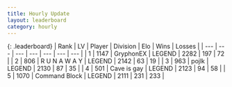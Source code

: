 ```yaml
---
title: Hourly Update
layout: leaderboard
category: hourly
---
```


{: .leaderboard}
| Rank | LV | Player | Division | Elo | Wins | Losses |
| --- | --- | --- | --- | --- | --- | --- |
| <span data-change="0">1</span> | 1147 | <span title="ID: 315148">GryphonEX</span> | LEGEND | <span data-change="10">2282</span> | <span data-change="2">197</span> | <span data-change="0">72</span> |
| <span data-change="0">2</span> | 806 | <span title="ID: 66144">R U N A W A Y</span> | LEGEND | <span data-change="-6">2142</span> | <span data-change="0">63</span> | <span data-change="1">19</span> |
| <span data-change="0">3</span> | 963 | <span title="ID: 4783">pojlk</span> | LEGEND | <span data-change="-8">2130</span> | <span data-change="1">87</span> | <span data-change="1">35</span> |
| <span data-change="0">4</span> | 501 | <span title="ID: 382502">Cave is gay</span> | LEGEND | <span data-change="0">2123</span> | <span data-change="0">94</span> | <span data-change="0">58</span> |
| <span data-change="0">5</span> | 1070 | <span title="ID: 326285">Command Block</span> | LEGEND | <span data-change="-11">2111</span> | <span data-change="1">231</span> | <span data-change="1">233</span> |